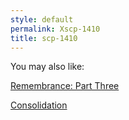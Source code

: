 ```yaml
---
style: default
permalink: Xscp-1410
title: scp-1410
---
```

You may also like:

[Remembrance: Part Three](http://scp-wiki.net/the-year-that-it-was)

[Consolidation](http://scp-wiki.net/consolidation)
